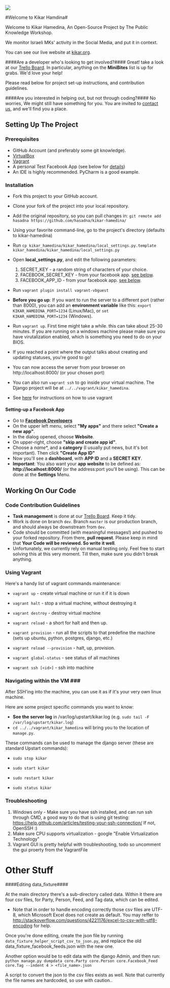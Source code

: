 
![](https://github.com/hasadna/kikar-hamedina/blob/dev/kikar_hamedina/static/media/kikar_hamedina_logo.png)

#Welcome to Kikar Hamdina#

Welcome to Kikar Hamedina, An Open-Source Project by The Public Knowledge Workshop.
 
We monitor Israeli MKs' activity in the Social Media, and put it in context.

You can see our live website at [kikar.org](http://www.kikar.org).


####Are a developer who's looking to get involved?####
Great! take a look at our [Trello Board](https://trello.com/b/gJFDhaJa/kikar-hamedina). In particular, 
anything on the **MiniBites** list is up for grabs. We'd love your help!

Please read below for project set-up instructions, and contribution guidelines.


####Are you interested in helping out, but not through coding?####
No worries, We might still have something for you. You are invited to 
<a href="mailto:yotammanor@gmail.com?subject='I Want to Help with Kikar Hamedina'">contact us</a>, and we'll find you a place.

## Setting Up The Project ##

### Prerequisites ###

* GitHub Account (and preferably some git knowledge).
* [VirtualBox](https://www.virtualbox.org/wiki/Downloads)
* [Vagrant](https://www.vagrantup.com/downloads.html)
* A personal Test Facebook App (see below for [details](#fb-app-instruction))
* An IDE is highly recommended. PyCharm is a good example.

### Installation ###

* Fork this project to your GitHub account.
* Clone your fork of the project into your local repository.
* Add the original repository, so you can pull changes in: `git remote add hasadna https://github.com/hasadna/kikar-hamedina/`
* Using your favorite command-line, go to the project's directory (defaults to kikar-hamedina)
* Run `cp kikar_hamedina/kikar_hamedina/local_settings.py.template kikar_hamedina/kikar_hamedina/local_settings.py`
* Open **local_settings.py**, and edit the following parameters:

  1. SECRET_KEY - a random string of characters of your choice.
  2. FACEBOOK_SECRET_KEY - from your facebook app. [see below](#fb-app-instruction).
  3. FACEBOOK_APP_ID  - from your facebook app. [see below](#fb-app-instruction).

* Run `vagrant plugin install vagrant-vbguest`


* **Before you go up**: If you want to run the server to a different port (rather than 8000), you can add an 
**environment variable** like this: `export KIKAR_HAMEDINA_PORT=1234` (Linux/Mac),  or `set KIKAR_HAMEDINA_PORT=1234` (Windows).  

* Run `vagrant up`. First time might take a while. this can take about 25-30 minutes. If you are running on a windows machine please make sure you have virutalization enabled, which is something you need to do on your BIOS.

* If you reached a point where the output talks about creating and updating statuses, you're good to go!

* You can now access the server from your browser on http://localhost:8000/ (or your chosen port)

* You can also run `vagrant ssh` to go inside your virtual machine. The Django project will be 
at `../../vagrant/kikar_hamedina`.

* See [here](#vagrant-instructions) for instructions on how to use vagrant

#### Setting-up a Facebook App <a name="fb-app-instruction"></a> ####

* Go to **[Facebook Developers](https://developers.facebook.com/)**
* On the upper left menu, select **"My apps"** and there select **"Create a new app"**.
* In the dialog opened, choose **Website**.
* On upper-right, choose **"skip and create app id"**.
* Choose a *name**, and a **category** (I usually put news, but it's bot important). Then click **"Create App ID"**
* Now you'll see a **dashboard**, with **APP ID** and a **SECRET KEY**.
* **Important**: You also want your **app website** to be defined as: **http://localhost:8000/** (or the address:port you'll
 be using). This can be done at the **Settings** Menu.


## Working On Our Code ##

### Code Contribution Guidelines ###
 
 * **Task management** is done at our [Trello Board](https://trello.com/b/gJFDhaJa/kikar-hamedina). Keep it tidy.
 * Work is done on branch `dev`. Branch `master` is our production branch, and should always be downstream from `dev`.
 * Code should be committed (with meaningful messages!) and pushed to your forked repository. From there, 
 **pull request**. Please keep in mind that **Your Code will be reviewed. So write it well**.
 * Unfortunately, we currently rely on manual testing only. Feel free to start solving this at this very moment. Till then, make sure you didn't break anything.
 
### Using Vagrant <a name="vagrant-instructions"></a> ###

Here's a handy list of vagrant commands maintenance:

* `vagrant up` - create virtual machine or run it if it is down

* `vagrant halt` - stop a virtual machine, without destroying it

* `vagrant destroy` - destroy virtual machine

* `vagrant reload` - a short for halt and then up.

* `vagrant provision` - run all the scripts to that predefine the machine (sets up ubuntu, python, postgres, django, etc.)

* `vagrant reload --provision` - halt, up, provision.

* `vagrant global-status` - see status of all machines

* `vagrant ssh [<id>]`  - ssh into machine


### Navigating within the VM <a name="vagrant-instructions"></a>###

After SSH'ing into the machine, you can use it as if it's your very own linux machine.

Here are some project specific commands you want to know:
* **See the server log** in /var/log/upstart/kikar.log (e.g. ``sudo tail -F /var/log/upstart/kikar.log``)
* `cd ../../vagrant/kikar_hamedina` will bring you to the location of `manage.py`.

These commands can be used to manage the django server (these are standard Upstart commands):

* `sudo stop kikar`

* `sudo start kikar`

* `sudo restart kikar`

* `sudo status kikar`


### Troubleshooting ###
1. Windows only - Make sure you have ssh installed, and can run ssh through CMD, a good way to do that is using git	testing: https://help.github.com/articles/testing-your-ssh-connection/
	If not, OpenSSH :)
2. Make sure CPU supports virtualization - google "Enable Virtualization Technology"
3. Vagrant GUI is pretty helpful with troubleshooting, todo so uncomment the gui proerty from the VagrantFile

# Other Stuff #
####Editing data_fixture####

At the main directory there's a sub-directory called data. Within it there are four csv files, 
for Party, Person, Feed, and Tag data, which can be edited.

* Note that in order to handle encoding correctly those csv files are UTF-8, which Microsoft Excel does not create as
 default. You may reffer to http://stackoverflow.com/questions/4221176/excel-to-csv-with-utf8-encoding for help.

Once you're done editing, create the json file by running ``data_fixture_helper_script_csv_to_json.py``, and replace 
the old data_fixture_facebook_feeds.json with the new one.

Another option would be to edit data with the django Admin, and then run:
``python manage.py dumpdata core.Party core.Person core.Facebook_Feed core.Tag --indent 4 > <file_name>.json``

A script to convert the json to the csv files exists as well. Note that currently the file names are hardcoded, 
so use with caution..
